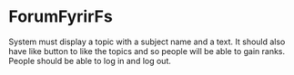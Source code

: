 # ForumFyrirFs
System must display a topic with a subject name and a text.
It should also have like button to like the topics and so people will be able to gain ranks.
People should be able to log in and log out.
